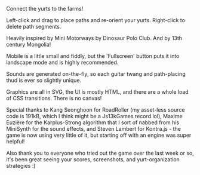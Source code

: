 Connect the yurts to the farms!

Left-click and drag to place paths and re-orient your yurts. Right-click to delete path segments.

Heavily inspired by Mini Motorways by Dinosaur Polo Club. And by 13th century Mongolia!

Mobile is a little small and fiddly, but the 'Fullscreen' button puts it into landscape mode and is highly recommended.

Sounds are generated on-the-fly, so each guitar twang and path-placing thud is ever so slightly unique.

Graphics are all in SVG, the UI is mostly HTML, and there are a whole load of CSS transitions. There is no canvas!

Special thanks to Kang Seonghoon for RoadRoller (my asset-less source code is 191kB, which I think might be a Js13kGames record lol), Maxime Euzière for the Karplus-Strong algorithm that I sort of nabbed from his MiniSynth for the sound effects, and Steven Lambert for Kontra.js - the game is now using very little of it, but starting off with an engine was super helpful!

Also thank you to everyone who tried out the game over the last week or so, it's been great seeing your scores, screenshots, and yurt-organization strategies :)